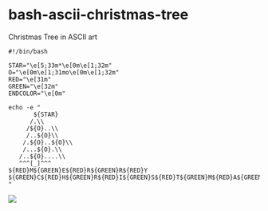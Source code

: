 # bash-ascii-christmas-tree
Christmas Tree in ASCII art 
```
#!/bin/bash

STAR="\e[5;33m*\e[0m\e[1;32m"
O="\e[0m\e[1;31mo\e[0m\e[1;32m"
RED="\e[31m"
GREEN="\e[32m"
ENDCOLOR="\e[0m"

echo -e "
       ${STAR}
      /.\\
     /${O}..\\
     /..${O}\\
    /.${O}..${O}\\
    /...${O}.\\
   /..${O}....\\
   ^^^[_]^^^
${RED}M${GREEN}E${RED}R${GREEN}R${RED}Y ${GREEN}C${RED}H${GREEN}R${RED}I${GREEN}S${RED}T${GREEN}M${RED}A${GREEN}S!${RED}!${GREEN}!${RED}${ENDCOLOR}
"
```

![](https://imgur.com/gallery/0ld4pgs)
